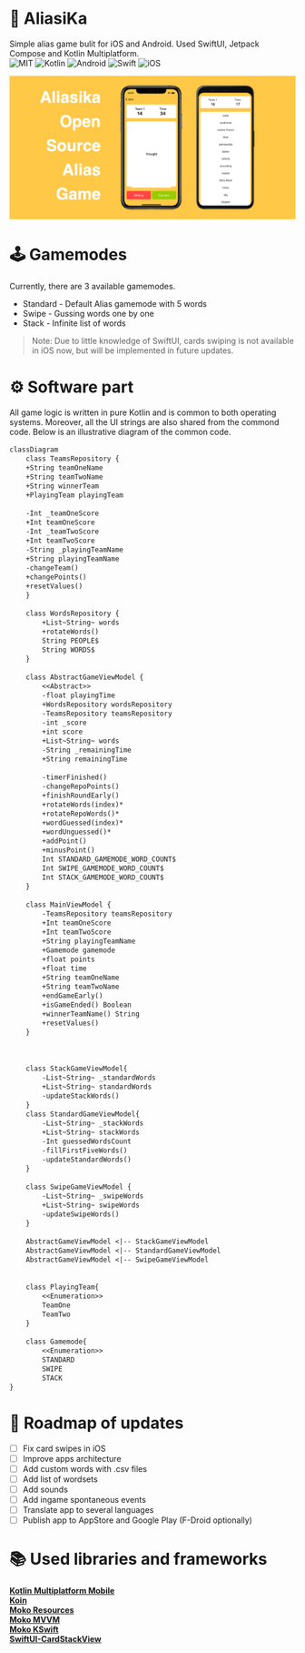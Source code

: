 
# 📱 AliasiKa
Simple alias game bulit for iOS and Android. Used SwiftUI, Jetpack Compose and Kotlin Multiplatform. <br>
![MIT](https://img.shields.io/badge/license-MIT-red?style=for-the-badge)
![Kotlin](https://img.shields.io/badge/kotlin-%237F52FF.svg?style=for-the-badge&logo=kotlin&logoColor=white)
![Android](https://img.shields.io/badge/Android-3DDC84?style=for-the-badge&logo=android&logoColor=white)
![Swift](https://img.shields.io/badge/swift-F54A2A?style=for-the-badge&logo=swift&logoColor=white) 
![iOS](https://img.shields.io/badge/iOS-000000?style=for-the-badge&logo=ios&logoColor=white)
<br>

![](https://github.com/surik-simyan/AliasiKa/blob/main/media/banner.jpg)

# 🕹️ Gamemodes
Currently, there are 3 available gamemodes.
 - Standard - Default Alias gamemode with 5 words
 - Swipe - Gussing words one by one
 - Stack - Infinite list of words

> Note: Due to little knowledge of SwiftUI, cards swiping is not available in iOS now, but will be implemented in future updates.

# ⚙️ Software part
All game logic is written in pure Kotlin and is common to both operating systems. Moreover, all the UI strings are also shared from the commond code. Below is an illustrative diagram of the common code.
```mermaid
classDiagram
    class TeamsRepository {
    +String teamOneName
    +String teamTwoName
    +String winnerTeam
    +PlayingTeam playingTeam
    
    -Int _teamOneScore
    +Int teamOneScore
    -Int _teamTwoScore
    +Int teamTwoScore
    -String _playingTeamName
    +String playingTeamName
    -changeTeam()
    +changePoints()
    +resetValues()
    }

    class WordsRepository {
        +List~String~ words
        +rotateWords()
        String PEOPLE$
        String WORDS$
    }

    class AbstractGameViewModel {
        <<Abstract>>
        -float playingTime
        +WordsRepository wordsRepository
        -TeamsRepository teamsRepository
        -int _score
        +int score
        +List~String~ words
        -String _remainingTime
        +String remainingTime

        -timerFinished()
        -changeRepoPoints()
        +finishRoundEarly()
        +rotateWords(index)*
        +rotateRepoWords()*
        +wordGuessed(index)*
        +wordUnguessed()*
        +addPoint()
        +minusPoint()
        Int STANDARD_GAMEMODE_WORD_COUNT$
        Int SWIPE_GAMEMODE_WORD_COUNT$
        Int STACK_GAMEMODE_WORD_COUNT$
    }

    class MainViewModel {
        -TeamsRepository teamsRepository
        +Int teamOneScore
        +Int teamTwoScore
        +String playingTeamName
        +Gamemode gamemode
        +float points
        +float time
        +String teamOneName
        +String teamTwoName
        +endGameEarly()
        +isGameEnded() Boolean
        +winnerTeamName() String
        +resetValues()
    }
    


    class StackGameViewModel{
        -List~String~ _standardWords
        +List~String~ standardWords
        -updateStackWords()
    }
    class StandardGameViewModel{
        -List~String~ _stackWords
        +List~String~ stackWords
        -Int guessedWordsCount
        -fillFirstFiveWords()
        -updateStandardWords()
    }
    
    class SwipeGameViewModel {
        -List~String~ _swipeWords
        +List~String~ swipeWords
        -updateSwipeWords()
    }

    AbstractGameViewModel <|-- StackGameViewModel
    AbstractGameViewModel <|-- StandardGameViewModel
    AbstractGameViewModel <|-- SwipeGameViewModel
    

    class PlayingTeam{
        <<Enumeration>>
        TeamOne
        TeamTwo   
    }  

    class Gamemode{
        <<Enumeration>>
        STANDARD
        SWIPE
        STACK 
}
```
# 📝 Roadmap of updates
- [ ] Fix card swipes in iOS
- [ ] Improve apps architecture
- [ ] Add custom words with .csv files
- [ ] Add list of wordsets
- [ ] Add sounds
- [ ] Add ingame spontaneous events
- [ ] Translate app to several languages
- [ ] Publish app to AppStore and Google Play (F-Droid optionally)

# 📚 Used libraries and frameworks
**[Kotlin Multiplatform Mobile](https://kotlinlang.org/lp/mobile/)** <br>
**[Koin](https://github.com/InsertKoinIO/koin)** <br>
**[Moko Resources](https://github.com/icerockdev/moko-resources)** <br>
**[Moko MVVM](https://github.com/icerockdev/moko-mvvm)** <br>
**[Moko KSwift](https://github.com/icerockdev/moko-kswift)** <br>
**[SwiftUI-CardStackView](https://github.com/dadalar/SwiftUI-CardStackView)** <br>



